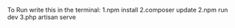 To Run write this in the terminal:
1.npm install
2.composer update 
2.npm run dev
3.php artisan serve
